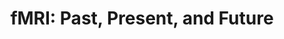 ---
title: "fMRI: Past, Present, and Future"
project_id: 
conf_date: 2002-05-06
conference_id: ""
presenters:
   - peter_bandettini
summary: "fMRI: Past, Present, and Future, MGH fMRI Course, MGH NMR Center, Charlestown, MA"
file: /assets/presentations/
filename: 
layout: presentation
---